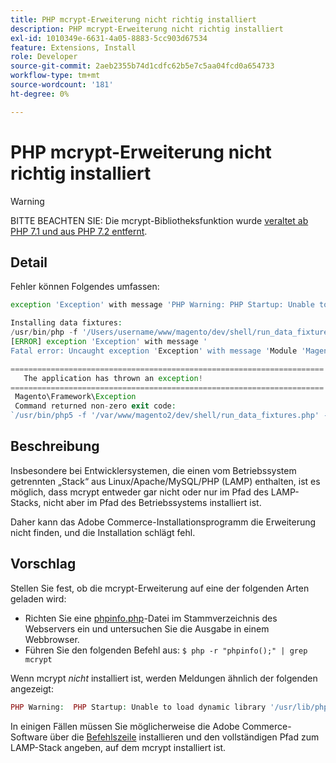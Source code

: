 ```yaml
---
title: PHP mcrypt-Erweiterung nicht richtig installiert
description: PHP mcrypt-Erweiterung nicht richtig installiert
exl-id: 1010349e-6631-4a05-8883-5cc903d67534
feature: Extensions, Install
role: Developer
source-git-commit: 2aeb2355b74d1cdfc62b5e7c5aa04fcd0a654733
workflow-type: tm+mt
source-wordcount: '181'
ht-degree: 0%

---
```


# PHP mcrypt-Erweiterung nicht richtig installiert

>[!WARNING]
>
>BITTE BEACHTEN SIE: Die mcrypt-Bibliotheksfunktion wurde [veraltet ab PHP 7.1 und aus PHP 7.2 entfernt](https://www.php.net/manual/en/intro.mcrypt.php).

## Detail

Fehler können Folgendes umfassen:

```php
exception 'Exception' with message 'PHP Warning: PHP Startup: Unable to load dynamic library '/usr/lib/php5/20121212/mcrypt.so' - /usr/lib/php5/20121212/mcrypt.so: cannot open shared object file: No such file or directory
```

```php
Installing data fixtures:
/usr/bin/php -f '/Users/username/www/magento/dev/shell/run_data_fixtures.php' -- --bootstrap='MAGE_DIRS[base][path]=/Users/username/www/magento' 2>&1
[ERROR] exception 'Exception' with message '
Fatal error: Uncaught exception 'Exception' with message 'Module 'Magento_Core' depends on 'mcrypt' PHP [extension](https://experienceleague.adobe.com/en/docs/commerce-operations/operational-playbook/glossary#extension) that is not loaded.'
```

```php
======================================================================
   The application has thrown an exception!
======================================================================
 Magento\Framework\Exception
 Command returned non-zero exit code:
`/usr/bin/php5 -f '/var/www/magento2/dev/shell/run_data_fixtures.php' -- --bootstrap='MAGE_DIRS[base][path]=/var/www/magento2' 2>&1`
```

## Beschreibung

Insbesondere bei Entwicklersystemen, die einen vom Betriebssystem getrennten „Stack“ aus Linux/Apache/MySQL/PHP (LAMP) enthalten, ist es möglich, dass mcrypt entweder gar nicht oder nur im Pfad des LAMP-Stacks, nicht aber im Pfad des Betriebssystems installiert ist.

Daher kann das Adobe Commerce-Installationsprogramm die Erweiterung nicht finden, und die Installation schlägt fehl.

## Vorschlag

Stellen Sie fest, ob die mcrypt-Erweiterung auf eine der folgenden Arten geladen wird:

* Richten Sie eine [phpinfo.php](http://kb.mediatemple.net/questions/764/How+can+I+create+a+phpinfo.php+page%3F#gs)-Datei im Stammverzeichnis des Webservers ein und untersuchen Sie die Ausgabe in einem Webbrowser.
* Führen Sie den folgenden Befehl aus:    `$ php -r "phpinfo();" | grep mcrypt`

Wenn mcrypt *nicht* installiert ist, werden Meldungen ähnlich der folgenden angezeigt:

```php
PHP Warning:  PHP Startup: Unable to load dynamic library '/usr/lib/php5/20121212/mcrypt.so' - /usr/lib/php5/20121212/mcrypt.so: cannot open shared object file: No such file or directory in Unknown on line 0
```

In einigen Fällen müssen Sie möglicherweise die Adobe Commerce-Software über die [Befehlszeile](https://experienceleague.adobe.com/en/docs/commerce-operations/installation-guide/advanced) installieren und den vollständigen Pfad zum LAMP-Stack angeben, auf dem mcrypt installiert ist.
